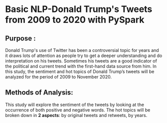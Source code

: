 # Basic NLP-Donald Trump's Tweets from 2009 to 2020 with PySpark

## Purpose :
Donald Trump's use of Twitter has been a controversial topic for years and it draws lots of attention as people try to get a deeper understanding and do interpretation on his tweets. Sometimes his tweets are a good indicator of the political and current trend with the first-hand data source from him. In this study, the sentiment and hot topics of Donald Trump’s tweets will be analyzed for the period of 2009 to November 2020.

## Methods of Analysis:
This study will explore the sentiment of the tweets by looking at the occurrence of both positive and negative words. The hot topics will be broken down in **2 aspects**: by original tweets and retweets, by years.
